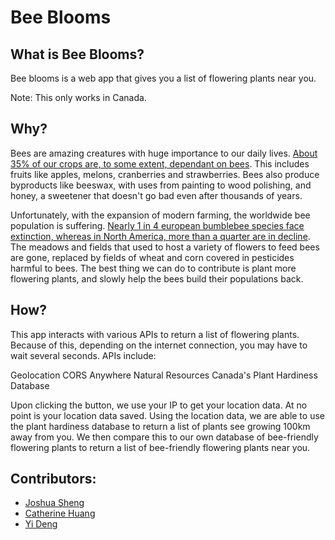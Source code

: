 # Bee Blooms

## What is Bee Blooms?

Bee blooms is a web app that gives you a list of flowering plants near you.

Note: This only works in Canada.

## Why?

Bees are amazing creatures with huge importance to our daily lives. [About 35% of our crops are, to some extent, dependant on bees](https://geneticliteracyproject.org/2015/08/12/pollinator-myth-bees-responsible-one-third-global-food-heightening-crisis-like-7/). 
This includes fruits like apples, melons, cranberries and strawberries. Bees also produce byproducts
like beeswax, with uses from painting to wood polishing, and honey, a sweetener that doesn't go bad even after thousands of years.

Unfortunately, with the expansion of modern farming, the worldwide bee population is suffering. [Nearly 1 in 4 european bumblebee species
face extinction, whereas in North America, more than a quarter are in decline](https://www.theguardian.com/commentisfree/2020/feb/14/bees-flowers-danger-pollinate-human-foodstuffs-farming). The meadows and fields that used to host a variety of flowers
to feed bees are gone, replaced by fields of wheat and corn covered in pesticides harmful to bees. The best thing we can do to contribute is
plant more flowering plants, and slowly help the bees build their populations back.

## How?

This app interacts with various APIs to return a list of flowering plants. Because of this, depending on the internet connection, you may have to wait several seconds.
APIs include:

Geolocation
CORS Anywhere
Natural Resources Canada's Plant Hardiness Database

Upon clicking the button, we use your IP to get your location data. At no point is your location data saved. Using the location data, we are able to use the plant hardiness
database to return a list of plants see growing 100km away from you. We then compare this to our own database of bee-friendly flowering plants to return a list of bee-friendly
flowering plants near you.

## Contributors:

+ [Joshua Sheng](https://github.com/joshuasheng)
+ [Catherine Huang](https://github.com/pickledturnips)
+ [Yi Deng](https://github.com/beautifultimes)

